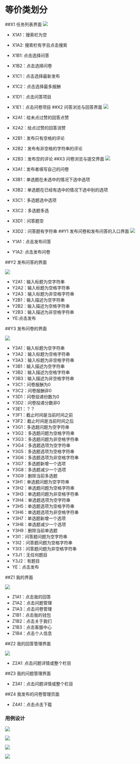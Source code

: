 # 等价类划分
##X1 任务列表界面
![](X1.jpg)

- X1A1：搜索栏为空 
- X1A2: 搜索栏有字且点击搜索
- X1B1: 点击选择问答
- X1B2：点击选择问卷
- X1C1：点击选择最新发布
- X1C2：点击选择最多报酬
- X1D1：点击问答项目
- X1E1：点击问卷项目
##X2 问答浏览与回答界面
![](X2.jpg)

- X2A1：给未点过赞的回答点赞
- X2A2：给点过赞的回答消赞
- X2B1：发布只有空格的评论
- X2B2：发布有非空格的字符串的评论
- X2B3：发布空的评论
##X3 问卷浏览与提交界面
![](X3.jpg)

- X3A1：发布者填写自己的问卷
- X3B1：单选题在未选中的情况下选中选项
- X3B2：单选题在已经有选中的情况下选中别的选项
- X3C1：多选题选中选项
- X3C2：多选题多选
- X3D1：问答题空
- X3D2：问答题有字符串
##Y1 发布问卷和发布问答的入口界面
![](Y1.jpg)

- Y1A1：点击发布问答
- Y1A2: 点击发布问卷


##Y2 发布问答的界面

![](Y2.jpg)

- Y2A1：输入标题为空字符串
- Y2A2：输入标题为空格字符串
- Y2A3：输入标题为非空格字符串
- Y2B1：输入描述为空字符串
- Y2B2：输入描述为空格字符串
- Y2B3：输入描述为非空格字符串
- YE:点击发布

##Y3 发布问卷的界面

![](Y3.jpg)

- Y3A1：输入标题为空字符串
- Y3A2：输入标题为空格字符串
- Y3A3：输入标题为非空格字符串
- Y3B1：输入描述为空字符串
- Y3B2：输入描述为空格字符串
- Y3B3：输入描述为非空格字符串
- Y3C1：问卷报酬为0
- Y3C2：问卷报酬非0
- Y3D1：问卷投递份数为0
- Y3D2：问卷投递分数非0
- Y3E1：？？
- Y3F1：截止时间是当前时间之前
- Y3F2：截止时间是当前时间之后
- Y3G1：多选题问题为空字符串
- Y3G2：多选题问题为空格字符串
- Y3G3：多选题问题为非空格字符串
- Y3G4：多选题选项为空字符串
- Y3G5：多选题选项为空格字符串
- Y3G6：多选题选项为非空格字符串
- Y3G7：多选题新增一个选项
- Y3G8：多选题减少一个选项
- Y3G9：删除当前多选题
- Y3H1：单选题问题为空字符串
- Y3H2：单选题问题为空格字符串
- Y3H3：单选题问题为非空格字符串
- Y3H4：单选题选项为空字符串
- Y3H5：单选题选项为空格字符串
- Y3H6：单选题选项为非空格字符串
- Y3H7：单选题新增一个选项
- Y3H8：单选题减少一个选项
- Y3H9：删除当前单选题
- Y3I1：问答题问题为空字符串
- Y3I2：问答题问题为空格字符串
- Y3I3：问答题问题为非空格字符串
- Y3J1：无任何题目
- Y3J2：有题目
- YE：点击发布

##Z1 我的界面

![](Z1.jpg)

- Z1A1：点击我的回答
- Z1A2：点击问题管理
- Z1A3：点击问卷管理
- Z1B1：点击我的钱包
- Z1B2：点击关于我们
- Z1B3：点击客服中心
- Z1B4：点击个人信息


##Z2 我的回答管理界面

![](Z2.jpg)

- Z2A1: 点击问题详情或整个栏目


##Z3 我的问题管理界面

- Z3A1：点击问题详情或整个栏目


##Z4 我发布的问卷管理页面
- Z4A1：点击点击下载


### 用例设计

![](t1.png)


![](t2.jpg)

![](t3.jpg)

![](t4.jpg)